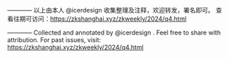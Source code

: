 

————
以上由本人 @icerdesign 收集整理及注释，欢迎转发，署名即可。
查看往期可访问：https://zkshanghai.xyz/zkweekly/2024/q4.html


———— 
Collected and annotated by @icerdesign . Feel free to share with attribution.
For past issues, visit: https://zkshanghai.xyz/zkweekly/2024/q4.html